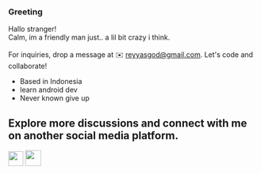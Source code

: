 ### Greeting <br>

Hallo stranger! <br>
Calm, im a friendly man just..
a lil bit crazy i think. <br> <br>
For inquiries, drop a message at ✉️ reyyasgod@gmail.com. Let's code and collaborate!

<ul>
  <li>Based in Indonesia</li>
  <li>learn android dev</li>
  <li>Never known give up</li>
</ul>

## Explore more discussions and connect with me on another social media platform.
<p align="left"> 
  <a target="_blank" href="https://discordapp.com/users/834308945119543306" rel="noreferrer"><img src="https://raw.githubusercontent.com/danielcranney/readme-generator/main/public/icons/socials/discord.svg" width="30" height="30" /></a> 
  <a target="_blank" href="https://www.instagram.com/reyhnwfii/"  rel="noreferrer"><img src="https://raw.githubusercontent.com/danielcranney/readme-generator/main/public/icons/socials/instagram.svg" width="32" height="32" /></a> 
</p>






<!--
**tarnishedrey/tarnishedrey** is a ✨ _special_ ✨ repository because its `README.md` (this file) appears on your GitHub profile.

Here are some ideas to get you started:

- 🔭 I’m currently working on ...
- 🌱 I’m currently learning ...
- 👯 I’m looking to collaborate on ...
- 🤔 I’m looking for help with ...
- 💬 Ask me about ...
- 📫 How to reach me: ...
- 😄 Pronouns: ...
- ⚡ Fun fact: ...
-->
